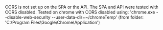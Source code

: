 CORS is not set up on the SPA or the API. The SPA and API were tested with CORS disabled.
Tested on chrome with CORS disabled using: 'chrome.exe --disable-web-security --user-data-dir=~/chromeTemp'
(from folder: 'C:\Program Files\Google\Chrome\Application')
